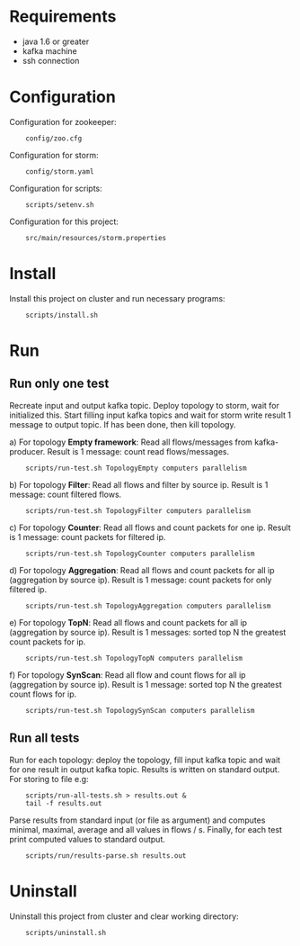 Requirements
============================
* java 1.6 or greater
* kafka machine
* ssh connection 

Configuration
============================

Configuration for zookeeper:

        config/zoo.cfg

Configuration for storm:

        config/storm.yaml

Configuration for scripts:

        scripts/setenv.sh

Configuration for this project:

        src/main/resources/storm.properties

Install
============================

Install this project on cluster and run necessary programs:

        scripts/install.sh

Run
============================

Run only one test
----------------------------

Recreate input and output kafka topic. Deploy topology to storm, wait for
initialized this. Start filling input kafka topics and wait for storm write
result 1 message to output topic. If has been done, then kill topology.

a) For topology <b>Empty framework</b>: Read all flows/messages from kafka-producer.
Result is 1 message: count read flows/messages.

        scripts/run-test.sh TopologyEmpty computers parallelism

b) For topology <b>Filter</b>: Read all flows and filter by source ip.
Result is 1 message: count filtered flows.

        scripts/run-test.sh TopologyFilter computers parallelism

c) For topology <b>Counter</b>: Read all flows and count packets for one ip.
Result is 1 message: count packets for filtered ip.

        scripts/run-test.sh TopologyCounter computers parallelism

d) For topology <b>Aggregation</b>: Read all flows and count packets for all ip
(aggregation by source ip). Result is 1 message: count packets for only filtered ip.

        scripts/run-test.sh TopologyAggregation computers parallelism

e) For topology <b>TopN</b>: Read all flows and count packets for all ip (aggregation
by source ip). Result is 1 messages: sorted top N the greatest count packets for ip.

        scripts/run-test.sh TopologyTopN computers parallelism

f) For topology <b>SynScan</b>: Read all flow and count flows for all ip (aggregation
by source ip). Result is 1 message: sorted top N the greatest count flows for ip.

        scripts/run-test.sh TopologySynScan computers parallelism

Run all tests
----------------------------

Run for each topology: deploy the topology, fill input kafka topic and wait for one
result in output kafka topic. Results is written on standard output.
For storing to file e.g:

        scripts/run-all-tests.sh > results.out &
        tail -f results.out

Parse results from standard input (or file as argument) and computes minimal, maximal,
average and all values in flows / s. Finally, for each test print computed values
to standard output.

        scripts/run/results-parse.sh results.out

Uninstall
============================

Uninstall this project from cluster and clear working directory:

        scripts/uninstall.sh
